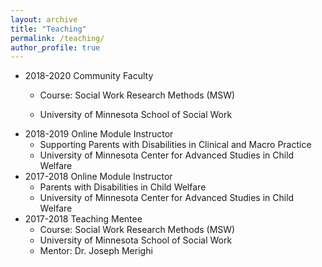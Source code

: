 ```yaml
---
layout: archive
title: "Teaching"
permalink: /teaching/
author_profile: true
---
```


* 2018-2020 Community Faculty
  * Course: Social Work Research Methods (MSW)

  * University of Minnesota School of Social Work
* 2018-2019 Online Module Instructor
  * Supporting Parents with Disabilities in Clinical and Macro Practice
  * University of Minnesota Center for Advanced Studies in Child Welfare
* 2017-2018 Online Module Instructor
  * Parents with Disabilities in Child Welfare
  * University of Minnesota Center for Advanced Studies in Child Welfare
* 2017-2018 Teaching Mentee
  * Course: Social Work Research Methods (MSW)
  * University of Minnesota School of Social Work
  * Mentor: Dr. Joseph Merighi
